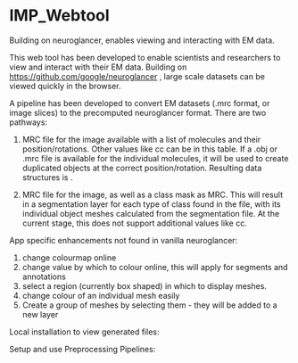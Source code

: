 # IMP_Webtool
Building on neuroglancer, enables viewing and interacting with EM data.

This web tool has been developed to enable scientists and researchers to view and interact with their EM data. Building on https://github.com/google/neuroglancer , large scale datasets can be viewed quickly in the browser.

A pipeline has been developed to convert EM datasets (.mrc format, or image slices) to the precomputed neuroglancer format. There are two pathways:

1) MRC file for the image available with a list of molecules and their position/rotations. Other values like cc can be in this table. If a .obj or .mrc file is available for the individual molecules, it will be used to create duplicated objects at the correct position/rotation. Resulting data structures is <TODO>.
  
2) MRC file for the image, as well as a class mask as MRC. This will result in a segmentation layer for each type of class found in the file, with its individual object meshes calculated from the segmentation file. At the current stage, this does not support additional values like cc.
  
  
App specific enhancements not found in vanilla neuroglancer:
  
  1) change colourmap online
  2) change value by which to colour online, this will apply for segments and annotations
  3) select a region (currently box shaped) in which to display meshes.
  4) change colour of an individual mesh easily
  5) Create a group of meshes by selecting them - they will be added to a new layer
  
  
Local installation to view generated files:
  <TODO>
         
Setup and use Preprocessing Pipelines:
  <TODO>

